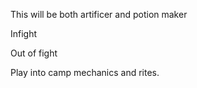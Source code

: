 This will be both artificer and potion maker
 
Infight
 
Out of fight
 
Play into camp mechanics and rites.